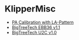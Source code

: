 # KlipperMisc
* [PA Calibration with LA-Pattern](PA-Calibration/README.md)
* [BigTreeTech EBB36 v1.1](BigTreeTech-EBB36-v1.1/README.md)
* [BigTreeTech U2C v1.0](BigTreeTech-U2C-v1.0/README.md)